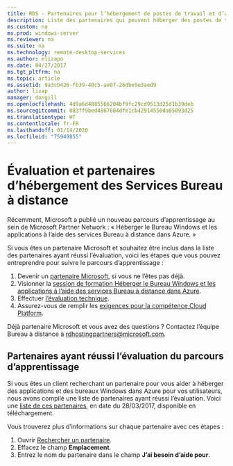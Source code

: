 ```yaml
---
title: RDS - Partenaires pour l’hébergement de postes de travail et d’applications
description: Liste des partenaires qui peuvent héberger des postes de travail et des applications à l’aide de RDS.
ms.custom: na
ms.prod: windows-server
ms.reviewer: na
ms.suite: na
ms.technology: remote-desktop-services
ms.author: elizapo
ms.date: 04/27/2017
ms.tgt_pltfrm: na
ms.topic: article
ms.assetid: 9a3cb426-fb39-40c5-ae07-26dbe9e3aed9
author: lizap
manager: dongill
ms.openlocfilehash: 4d9a6d4885566204bf9fc29cd9513d25d1b39deb
ms.sourcegitcommit: 083ff9bed4867604dfe1cb42914550da05093d25
ms.translationtype: HT
ms.contentlocale: fr-FR
ms.lasthandoff: 01/14/2020
ms.locfileid: "75949855"
---
```

# <a name="remote-desktop-services-hosting-partners-and-assessment"></a>Évaluation et partenaires d’hébergement des Services Bureau à distance

Récemment, Microsoft a publié un nouveau parcours d’apprentissage au sein de Microsoft Partner Network : « Héberger le Bureau Windows et les applications à l’aide des services Bureau à distance dans Azure. »

Si vous êtes un partenaire Microsoft et souhaitez être inclus dans la liste des partenaires ayant réussi l’évaluation, voici les étapes que vous pouvez entreprendre pour suivre le parcours d’apprentissage :

1. Devenir un [partenaire Microsoft](https://partner.microsoft.com/), si vous ne l’êtes pas déjà.
2. Visionner la [session de formation Héberger le Bureau Windows et les applications à l’aide des services Bureau à distance dans Azure](https://mspartnerlp.partner.microsoft.com/LearningPath/LearningPath/DLPaths?trackId=2915&rowId=3603).
3. Effectuer [l’évaluation technique](https://mspartnerlp.partner.microsoft.com/LearningPath/LearningPath/DLPaths?trackId=1660&rowId=2220&trackPathId=9871).
4. Assurez-vous de remplir les [exigences pour la compétence Cloud Platform](https://partner.microsoft.com/membership/cloud-platform-competency).

Déjà partenaire Microsoft et vous avez des questions ? Contactez l’équipe Bureau à distance à <rdhostingpartners@microsoft.com>.  


## <a name="partners-who-have-passed-the-learning-path-assessment"></a>Partenaires ayant réussi l’évaluation du parcours d’apprentissage 

Si vous êtes un client recherchant un partenaire pour vous aider à héberger des applications et des bureaux Windows dans Azure pour vos utilisateurs, nous avons compilé une liste de partenaires ayant réussi l’évaluation. Voici une [liste de ces partenaires](https://github.com/MicrosoftDocs/windowsserverdocs/blob/master/WindowsServerDocs/remote/remote-desktop-services/RDS-Hosting-Partners.pdf), en date du 28/03/2017, disponible en téléchargement.

Vous trouverez plus d’informations sur chaque partenaire avec ces étapes :

1. Ouvrir [Rechercher un partenaire](https://partnercenter.microsoft.com/pcv/search).
2. Effacez le champ **Emplacement**.
3. Entrez le nom du partenaire dans le champ **J’ai besoin d’aide pour**.
